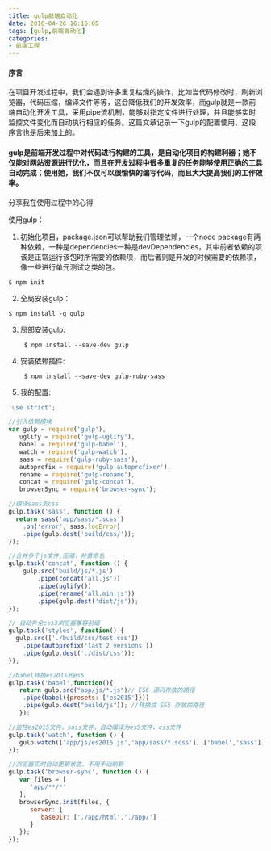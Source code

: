 ```yaml
---
title: gulp前端自动化
date: 2016-04-26 16:16:05
tags: [gulp,前端自动化]
categories: 
- 前端工程
---
```

#### 序言
在项目开发过程中，我们会遇到许多重复枯燥的操作，比如当代码修改时，刷新浏览器，代码压缩，编译文件等等，这会降低我们的开发效率，而gulp就是一款前端自动化开发工具，采用pipe流机制，能够对指定文件进行处理，并且能够实时监控文件变化而自动执行相应的任务。这篇文章记录一下gulp的配置使用，这段序言也是后来加上的。
<!--more-->
#### gulp是前端开发过程中对代码进行构建的工具，是自动化项目的构建利器；她不仅能对网站资源进行优化，而且在开发过程中很多重复的任务能够使用正确的工具自动完成；使用她，我们不仅可以很愉快的编写代码，而且大大提高我们的工作效率。

分享我在使用过程中的心得

使用gulp：

1. 初始化项目，package.json可以帮助我们管理依赖，一个node package有两种依赖，一种是dependencies一种是devDependencies，其中前者依赖的项该是正常运行该包时所需要的依赖项，而后者则是开发的时候需要的依赖项，像一些进行单元测试之类的包。
```
$ npm init
```
2. 全局安装gulp：
```
$ npm install -g gulp
```
3. 局部安装gulp:

    	$ npm install --save-dev gulp

4. 安装依赖插件:

    	$ npm install --save-dev gulp-ruby-sass

5. 我的配置:

```js				
'use strict';

//引入依赖模块
var gulp = require('gulp'),
   uglify = require('gulp-uglify'),
   babel = require('gulp-babel'),
   watch = require('gulp-watch'),
   sass = require('gulp-ruby-sass'),
   autoprefix = require('gulp-autoprefixer'),
   rename = require('gulp-rename'),
   concat = require('gulp-concat'),
   browserSync = require('browser-sync');

//编译sass到css
gulp.task('sass', function () {
  return sass('app/sass/*.scss')
    .on('error', sass.logError)
    .pipe(gulp.dest('build/css/'));
});

//合并多个js文件,压缩，并重命名
gulp.task('concat', function () {
    gulp.src('build/js/*.js')
        .pipe(concat('all.js'))
        .pipe(uglify())
        .pipe(rename('all.min.js'))
        .pipe(gulp.dest('dist/js'));
});

// 自动补全css3浏览器兼容前缀
gulp.task('styles', function() {
  gulp.src(['./build/css/test.css'])
    .pipe(autoprefix('last 2 versions'))
    .pipe(gulp.dest('./dist/css'));
});

//babel转换es2015到es5
gulp.task('babel',function(){
   return gulp.src("app/js/*.js")// ES6 源码存放的路径
    .pipe(babel({presets: ['es2015']}))
    .pipe(gulp.dest("build/js")); //转换成 ES5 存放的路径
   });

//监控es2015文件，sass文件，自动编译为es5文件，css文件
gulp.task('watch', function () {
   gulp.watch(['app/js/es2015.js','app/sass/*.scss'], ['babel','sass']);
});

//浏览器实时自动更新状态，不用手动刷新
gulp.task('browser-sync', function () {
   var files = [
      'app/**/*'
   ];
   browserSync.init(files, {
      server: {
         baseDir: ['./app/html','./app/']
      }
   });
});
```
